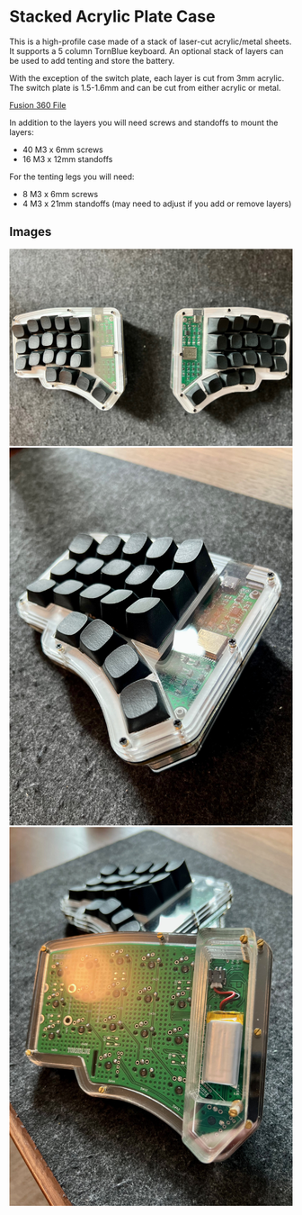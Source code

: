 # Stacked Acrylic Plate Case

This is a high-profile case made of a stack of laser-cut acrylic/metal sheets. It supports a 5 column TornBlue keyboard. An optional stack of layers can be used to add tenting and store the battery.

With the exception of the switch plate, each layer is cut from 3mm acrylic. The switch plate is 1.5-1.6mm and can be cut from either acrylic or metal.

[Fusion 360 File](./StackedAcrylicCase.f3d)

In addition to the layers you will need screws and standoffs to mount the layers:

- 40 M3 x 6mm screws
- 16 M3 x 12mm standoffs

For the tenting legs you will need:

- 8 M3 x 6mm screws
- 4 M3 x 21mm standoffs (may need to adjust if you add or remove layers)

## Images

![](./img/stacked-acrylic-case.jpeg)
![](./img/stacked-acrylic-left.jpeg)
![](./img/stacked-acrylic-bottom.jpeg)

